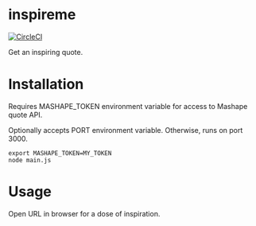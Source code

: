 # inspireme
[![CircleCI](https://circleci.com/gh/rzachariah/inspireme.svg?style=svg)](https://circleci.com/gh/rzachariah/inspireme)

Get an inspiring quote.

# Installation

Requires MASHAPE_TOKEN environment variable for access to Mashape quote API.

Optionally accepts PORT environment variable. Otherwise, runs on port 3000.

```
export MASHAPE_TOKEN=MY_TOKEN
node main.js
```

# Usage

Open URL in browser for a dose of inspiration.